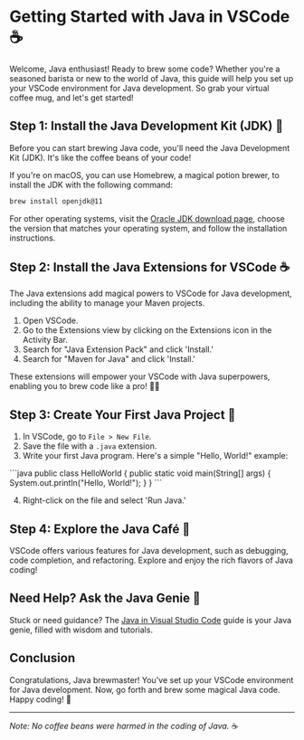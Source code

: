 # Getting Started with Java in VSCode ☕

Welcome, Java enthusiast! Ready to brew some code? Whether you're a seasoned barista or new to the world of Java, this guide will help you set up your VSCode environment for Java development. So grab your virtual coffee mug, and let's get started!

## Step 1: Install the Java Development Kit (JDK) 🧪

Before you can start brewing Java code, you'll need the Java Development Kit (JDK). It's like the coffee beans of your code!

If you're on macOS, you can use Homebrew, a magical potion brewer, to install the JDK with the following command:

```bash
brew install openjdk@11
```

For other operating systems, visit the [Oracle JDK download page](https://www.oracle.com/java/technologies/javase-jdk11-downloads.html), choose the version that matches your operating system, and follow the installation instructions.

## Step 2: Install the Java Extensions for VSCode ☕

The Java extensions add magical powers to VSCode for Java development, including the ability to manage your Maven projects.

1. Open VSCode.
2. Go to the Extensions view by clicking on the Extensions icon in the Activity Bar.
3. Search for "Java Extension Pack" and click 'Install.'
4. Search for "Maven for Java" and click 'Install.'

These extensions will empower your VSCode with Java superpowers, enabling you to brew code like a pro! 🧙‍♂️

## Step 3: Create Your First Java Project 🌱

1. In VSCode, go to `File > New File`.
2. Save the file with a `.java` extension.
3. Write your first Java program. Here's a simple "Hello, World!" example:

\```java
public class HelloWorld {
    public static void main(String[] args) {
        System.out.println("Hello, World!");
    }
}
\```

4. Right-click on the file and select 'Run Java.'

## Step 4: Explore the Java Café 🍰

VSCode offers various features for Java development, such as debugging, code completion, and refactoring. Explore and enjoy the rich flavors of Java coding!

## Need Help? Ask the Java Genie 🧞

Stuck or need guidance? The [Java in Visual Studio Code](https://code.visualstudio.com/docs/languages/java) guide is your Java genie, filled with wisdom and tutorials.

## Conclusion

Congratulations, Java brewmaster! You've set up your VSCode environment for Java development. Now, go forth and brew some magical Java code. Happy coding! 🌟

---

*Note: No coffee beans were harmed in the coding of Java.* ☕